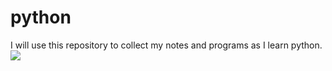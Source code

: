 # python
I will use this repository to collect my notes and programs as I learn python. 
<img src="https://scontent-ord1-1.xx.fbcdn.net/v/t1.0-9/17964_1230780604024_67076_n.jpg?oh=2ab73525ffb61b1a5aaeeaed6ea6975e&oe=57CD9C92" />
